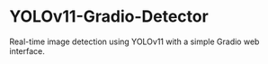 # YOLOv11-Gradio-Detector
Real-time image detection using YOLOv11 with a simple Gradio web interface.
